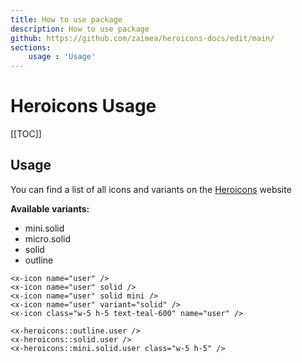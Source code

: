 ```yaml
---
title: How to use package
description: How to use package
github: https://github.com/zaimea/heroicons-docs/edit/main/
sections: 
    usage : 'Usage'
---
```


# Heroicons Usage

[[TOC]]

## Usage

You can find a list of all icons and variants on the [Heroicons] website

**Available variants:**
- mini.solid
- micro.solid
- solid
- outline

```blade
<x-icon name="user" />
<x-icon name="user" solid />
<x-icon name="user" solid mini />
<x-icon name="user" variant="solid" />
<x-icon class="w-5 h-5 text-teal-600" name="user" />

<x-heroicons::outline.user />
<x-heroicons::solid.user />
<x-heroicons::mini.solid.user class="w-5 h-5" />
```

[TailwindLabs]:<https://github.com/tailwindlabs>
[Heroicons]:<https://heroicons.com>